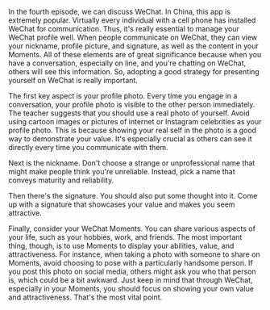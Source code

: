In the fourth episode, we can discuss WeChat. In China, this app is extremely popular. Virtually every individual with a cell phone has installed WeChat for communication. Thus, it's really essential to manage your WeChat profile well. When people communicate on WeChat, they can view your nickname, profile picture, and signature, as well as the content in your Moments. All of these elements are of great significance because when you have a conversation, especially on line, and you're chatting on WeChat, others will see this information. So, adopting a good strategy for presenting yourself on WeChat is really important.

  

The first key aspect is your profile photo. Every time you engage in a conversation, your profile photo is visible to the other person immediately. The teacher suggests that you should use a real photo of yourself. Avoid using cartoon images or pictures of internet or Instagram celebrities as your profile photo. This is because showing your real self in the photo is a good way to demonstrate your value. It's especially crucial as others can see it directly every time you communicate with them.

  

Next is the nickname. Don't choose a strange or unprofessional name that might make people think you're unreliable. Instead, pick a name that conveys maturity and reliability.

  

Then there's the signature. You should also put some thought into it. Come up with a signature that showcases your value and makes you seem attractive.

  

Finally, consider your WeChat Moments. You can share various aspects of your life, such as your hobbies, work, and friends. The most important thing, though, is to use Moments to display your abilities, value, and attractiveness. For instance, when taking a photo with someone to share on Moments, avoid choosing to pose with a particularly handsome person. If you post this photo on social media, others might ask you who that person is, which could be a bit awkward. Just keep in mind that through WeChat, especially in your Moments, you should focus on showing your own value and attractiveness. That's the most vital point.